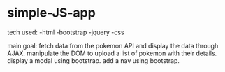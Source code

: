 # simple-JS-app
 tech used:
 -html
 -bootstrap
 -jquery
 -css
 
 main goal:
 fetch data from the pokemon API and display the data through AJAX.
 manipulate the DOM to upload a list of pokemon with their details.
 display a modal using bootstrap. 
 add a nav using bootstrap.
